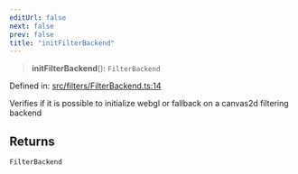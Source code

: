 ```yaml
---
editUrl: false
next: false
prev: false
title: "initFilterBackend"
---
```


> **initFilterBackend**(): `FilterBackend`

Defined in: [src/filters/FilterBackend.ts:14](https://github.com/fabricjs/fabric.js/blob/fea1b29b7495d9634e300bd4bfa43de097745805/src/filters/FilterBackend.ts#L14)

Verifies if it is possible to initialize webgl or fallback on a canvas2d filtering backend

## Returns

`FilterBackend`
